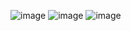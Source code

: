 ![image](https://github.com/igorcodigo/Django_Carros/assets/130934354/387aeaed-c720-4bd8-8d51-927a4a38e944)
![image](https://github.com/igorcodigo/Django_Carros/assets/130934354/d625bccc-6f06-43de-abef-3407abd54838)
![image](https://github.com/igorcodigo/Django_Carros/assets/130934354/19160e6e-5e63-445f-913c-7d0af72dd1e9)
